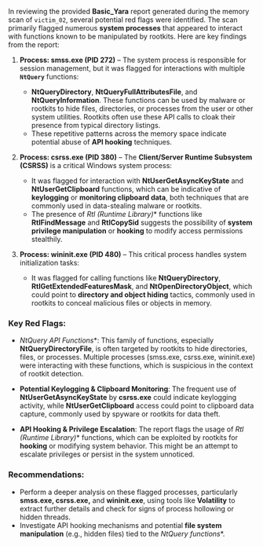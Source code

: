 In reviewing the provided **Basic_Yara** report generated during the memory scan of `victim_02`, several potential red flags were identified. The scan primarily flagged numerous **system processes** that appeared to interact with functions known to be manipulated by rootkits. Here are key findings from the report:

1. **Process: smss.exe (PID 272)** – The system process is responsible for session management, but it was flagged for interactions with multiple **`NtQuery`** functions:
   - **NtQueryDirectory**, **NtQueryFullAttributesFile**, and **NtQueryInformation**. These functions can be used by malware or rootkits to hide files, directories, or processes from the user or other system utilities. Rootkits often use these API calls to cloak their presence from typical directory listings.
   - These repetitive patterns across the memory space indicate potential abuse of **API hooking** techniques.

2. **Process: csrss.exe (PID 380)** – The **Client/Server Runtime Subsystem (CSRSS)** is a critical Windows system process:
   - It was flagged for interaction with **NtUserGetAsyncKeyState** and **NtUserGetClipboard** functions, which can be indicative of **keylogging** or **monitoring clipboard data**, both techniques that are commonly used in data-stealing malware or rootkits.
   - The presence of **Rtl* (Runtime Library)** functions like **RtlFindMessage** and **RtlCopySid** suggests the possibility of **system privilege manipulation** or **hooking** to modify access permissions stealthily.

3. **Process: wininit.exe (PID 480)** – This critical process handles system initialization tasks:
   - It was flagged for calling functions like **NtQueryDirectory**, **RtlGetExtendedFeaturesMask**, and **NtOpenDirectoryObject**, which could point to **directory and object hiding** tactics, commonly used in rootkits to conceal malicious files or objects in memory.

### Key Red Flags:
- **NtQuery* API Functions**: This family of functions, especially **NtQueryDirectoryFile**, is often targeted by rootkits to hide directories, files, or processes. Multiple processes (smss.exe, csrss.exe, wininit.exe) were interacting with these functions, which is suspicious in the context of rootkit detection.
  
- **Potential Keylogging & Clipboard Monitoring**: The frequent use of **NtUserGetAsyncKeyState** by **csrss.exe** could indicate keylogging activity, while **NtUserGetClipboard** access could point to clipboard data capture, commonly used by spyware or rootkits for data theft.

- **API Hooking & Privilege Escalation**: The report flags the usage of **Rtl* (Runtime Library)** functions, which can be exploited by rootkits for **hooking** or modifying system behavior. This might be an attempt to escalate privileges or persist in the system unnoticed.

### Recommendations:
- Perform a deeper analysis on these flagged processes, particularly **smss.exe, csrss.exe,** and **wininit.exe**, using tools like **Volatility** to extract further details and check for signs of process hollowing or hidden threads.
- Investigate API hooking mechanisms and potential **file system manipulation** (e.g., hidden files) tied to the **NtQuery* functions**.
  
